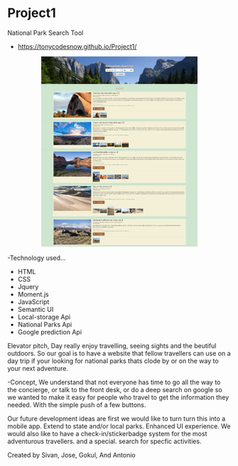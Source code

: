 # Project1
National Park Search Tool

* https://tonycodesnow.github.io/Project1/

<p align="center"><img src="./assets/images/Live.png" width="70%"></p>

-Technology used...
* HTML
* CSS
* Jquery
* Moment.js
* JavaScript
* Semantic UI
* Local-storage Api
* National Parks Api
* Google prediction Api

Elevator pitch, Day  really enjoy travelling, seeing sights and the beutiful outdoors. So our goal is to have a website that fellow travellers can use on a day trip if your looking for national parks thats clode by or on the way to your next adventure.

-Concept, We understand that not everyone has time to go all the way to the concierge, or talk to the front desk, or do a deep search on google so we wanted to make it easy for people who travel to get the information they needed. With the simple push of a few buttons.

Our future development ideas are first we would like to turn turn this into a mobile app. Extend to state and/or local parks. Enhanced UI experience. We would also like to have a check-in/stickerbadge system for the most adventurous travellers. and a special. search for specfic activities.

Created by Sivan, Jose, Gokul, And Antonio